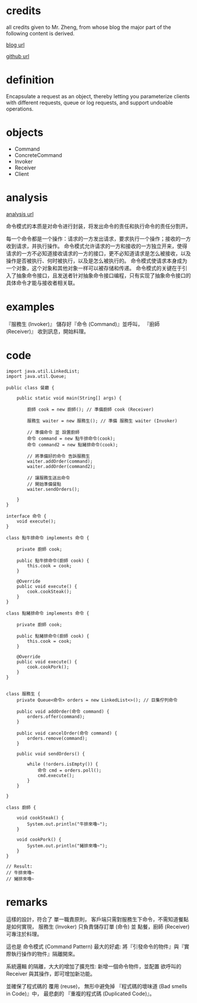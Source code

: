# credits

all credits given to Mr. Zheng, from whose blog the major part of the following
content is derived.

[blog url](https://notfalse.net/4/command-pattern)

[github url](https://github.com/JS-Zheng/blog)

# definition

Encapsulate a request as an object, thereby letting you parameterize clients with different requests, queue or log requests, and support undoable operations.

# objects

- Command
- ConcreteCommand
- Invoker
- Receiver
- Client

# analysis

[analysis url](https://design-patterns.readthedocs.io/zh_CN/latest/behavioral_patterns/command.html)

命令模式的本质是对命令进行封装，将发出命令的责任和执行命令的责任分割开。

每一个命令都是一个操作：请求的一方发出请求，要求执行一个操作；接收的一方收到请求，并执行操作。
命令模式允许请求的一方和接收的一方独立开来，使得请求的一方不必知道接收请求的一方的接口，更不必知道请求是怎么被接收，以及操作是否被执行、何时被执行，以及是怎么被执行的。
命令模式使请求本身成为一个对象，这个对象和其他对象一样可以被存储和传递。
命令模式的关键在于引入了抽象命令接口，且发送者针对抽象命令接口编程，只有实现了抽象命令接口的具体命令才能与接收者相关联。

# examples

『服務生 (Invoker)』 儲存好『命令 (Command)』並呼叫，
『廚師 (Receiver)』 收到訊息，開始料理。

# code

```
import java.util.LinkedList;
import java.util.Queue;

public class 餐廳 {

    public static void main(String[] args) {

        廚師 cook = new 廚師(); // 準備廚師 cook (Receiver)

        服務生 waiter = new 服務生(); // 準備 服務生 waiter (Invoker)

        // 準備命令 並 設置廚師
        命令 command = new 點牛排命令(cook);
        命令 command2 = new 點豬排命令(cook);

        // 將準備好的命令 告訴服務生
        waiter.addOrder(command);
        waiter.addOrder(command2);

        // 讓服務生送出命令
        // 開始準備餐點
        waiter.sendOrders();

    }
}

interface 命令 {
    void execute();
}

class 點牛排命令 implements 命令 {

    private 廚師 cook;

    public 點牛排命令(廚師 cook) {
        this.cook = cook;
    }

    @Override
    public void execute() {
        cook.cookSteak();
    }
}

class 點豬排命令 implements 命令 {

    private 廚師 cook;

    public 點豬排命令(廚師 cook) {
        this.cook = cook;
    }

    @Override
    public void execute() {
        cook.cookPork();
    }
}


class 服務生 {
    private Queue<命令> orders = new LinkedList<>(); // 巨集佇列命令

    public void addOrder(命令 command) {
        orders.offer(command);
    }

    public void cancelOrder(命令 command) {
        orders.remove(command);
    }

    public void sendOrders() {

        while (!orders.isEmpty()) {
            命令 cmd = orders.poll();
            cmd.execute();
        }
    }

}

class 廚師 {

    void cookSteak() {
        System.out.println("牛排來嚕~");
    }

    void cookPork() {
        System.out.println("豬排來嚕~");
    }
}

// Result:
// 牛排來嚕~
// 豬排來嚕~
```

# remarks

這樣的設計，符合了 單一職責原則，
客戶端只需對服務生下命令，不需知道餐點是如何實現，
服務生 (Invoker) 只負責儲存訂單 (命令) 並 點餐，廚師 (Receiver) 可專注於料理。

這也是 命令模式 (Command Pattern) 最大的好處:
將『引發命令的物件』與『實際執行操作的物件』隔離開來。

系統邏輯 的隔離，大大的增加了擴充性:
新增一個命令物件，並配置 欲呼叫的 Receiver 與其操作，即可增加新功能。

並確保了程式碼的 覆用 (reuse)，
無形中避免掉 『程式碼的壞味道 (Bad smells in Code)』中，
最悲劇的 『重複的程式碼 (Duplicated Code)』。